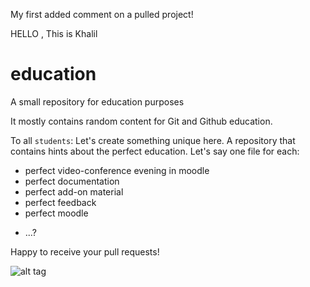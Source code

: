 
My first added comment on a pulled project!


HELLO , This is Khalil


education
=========

A small repository for education purposes

It mostly contains random content for Git and Github education.

To all `students`: 
Let's create something unique here. A repository that contains hints 
about the perfect education.
Let's say one file for each:
* perfect video-conference evening in moodle
* perfect documentation
* perfect add-on material
* perfect feedback
* perfect moodle
+ ...?

Happy to receive your pull requests!

![alt tag](https://www.itnetwork.cz/images/ftipy/585ad7fd3d0f2)

